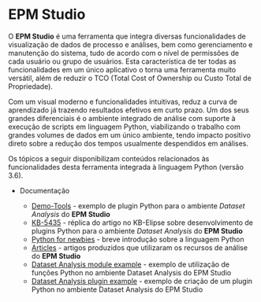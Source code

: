 # EPM Studio 

O **EPM Studio** é uma ferramenta que integra diversas funcionalidades de visualização de dados de processo e análises, bem como gerenciamento e manutenção do sistema, tudo de acordo com o nível de permissões de cada usuário ou grupo de usuários. Esta característica de ter todas as funcionalidades em um único aplicativo o torna uma ferramenta muito versátil, além de reduzir o TCO (Total Cost of Ownership ou Custo Total de Propriedade).

Com um visual moderno e funcionalidades intuitivas, reduz a curva de aprendizado já trazendo resultados efetivos em curto prazo.
Um dos seus grandes diferenciais é o ambiente integrado de análise com suporte à execução de scripts em linguagem Python, viabilizando o trabalho com grandes volumes de dados em um único ambiente, tendo impacto positivo direto sobre a redução dos tempos usualmente despendidos em análises.

Os tópicos a seguir disponibilizam conteúdos relacionados às funcionalidades desta ferramenta integrada à linguagem Python (versão 3.6).

* Documentação

  * [Demo-Tools](DemoTools/README.md) - exemplo de plugin Python para o ambiente *Dataset Analysis* do **EPM Studio**
  * [KB-5435](KB5435/README.md) - réplica do artigo no KB-Elipse sobre desenvolvimento de plugins Python para o ambiente *Dataset Analysis* do **EPM Studio**
  * [Python for newbies](Py4Newbies/README.md) - breve introdução sobre a linguagem Python
  * [Articles](Articles/README.md) - artigos produzidos que utilizaram os recursos de análise do **EPM Studio**
  * [Dataset Analysis module example](MyLibs/README.md) - exemplo de utilização de funções Python no ambiente Dataset Analysis do EPM Studio
  * [Dataset Analysis plugin example](MyPlugin/README.md) - exemplo de criação de um plugin Python no ambiente Dataset Analysis do EPM Studio
